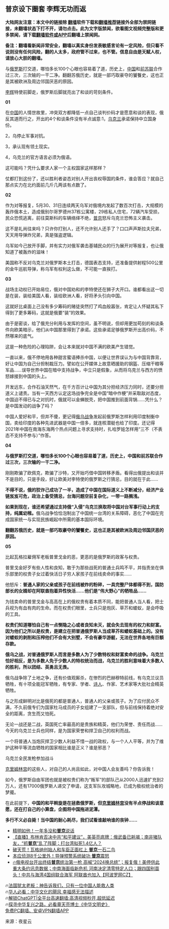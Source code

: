  <!-- 面包屑导航 --> <h2>普京设下圈套 李辉无功而返</h2> <p class="notice"><b>大陆网友注意：本文中的链接除 <a href="https://github.com/bannedbook/fanqiang" >翻墙</a>软件下载和<a href="https://github.com/killgcd/justmysocks/blob/master/README.md">翻墙推荐</a>链接外全部为禁网链接，未翻墙状态下打不开，请勿点击。此为文字版禁闻，欲看图文视频完整版和更多禁闻，请下载<a href="https://github.com/bannedbook/fanqiang">翻墙软件或APP</a>后翻墙上禁闻网。</p><p>备注：翻墙看新闻非常安全，翻墙以真实身份发表敏感言论有一定风险，但只看不说则没有任何风险，翻的人太多，政府管不过来，也不管。信息自由是天赋人权，请放心大胆的翻墙。</b></p>  <div class="entry"> <p id="summary">与<a href="https://www.bannedbook.org/bnews/tag/%e4%bf%84%e7%bd%97%e6%96%af/" class="st_tag internal_tag" rel="tag" title="标签 俄罗斯 下的日志">俄罗斯</a>打交道，哪怕多长100个心眼也容易着了道，历史上，<span class='wp_keywordlink_affiliate'><a href="https://www.bannedbook.org/" title="中国" target="_blank">中国</a></span>和<a href="https://www.bannedbook.org/bnews/tag/%E5%89%8D%E8%8B%8F%E8%81%94/" class="st_tag internal_tag" rel="tag" title="标签 前苏联 下的日志">前苏联</a>合作过三次，三次输的一干二净。翻翻苏俄历史，就是一部巧取豪夺的饕餮史，这也正是其被欧洲及周边邻国厌恶的原因。</p> <p id="conimg"><a href="https://www.bannedbook.org/bnews/tag/%e6%9d%8e%e8%be%89/" class="st_tag internal_tag" rel="tag" title="标签 李辉 下的日志">李辉</a>特使前脚走，俄罗斯后脚就亮出了和谈的苛刻条件。</p> <p><strong>01</strong></p> <p>在<a href="https://www.bannedbook.org/bnews/tag/%E4%B8%AD%E5%9B%BD/" class="st_tag internal_tag" rel="tag" title="标签 中国 下的日志">中国</a>的人情世故里，冲突双方都降低一点自己谈判价码才是愿意和谈的表现，俄反其道而行之，开出的4个和谈条件没有半点诚意:1，<a href="https://www.bannedbook.org/bnews/tag/%e4%b9%8c%e5%85%8b%e5%85%b0/" class="st_tag internal_tag" rel="tag" title="标签 乌克兰 下的日志">乌克兰</a>承诺保持中立国身份。</p> <p>2，乌停止军事对抗。</p> <p>3，承认现有领土现实。</p> <p>4，乌克兰的官方语言必须为俄语。</p> <p>这可能吗？凭什么要求人家一个主权国家这样那样？</p> <p>仗都打到这份了，还以胜利者姿态对别人开出丧权辱国的条件，谁会答应？就自己那点实力在北约面前几斤几两该有点数了。</p> <p><strong>02</strong></p> <p>作为对等报复，5月30、31日连续两天乌军对俄境内发起了数百次打击，大规模的轰炸俄本土，造成俄别尔哥罗德州37栋公寓楼，29栋私人住宅，72辆汽车受损，民众恐慌逃离，前往莫斯科的车辆络绎不绝，<a href="https://www.bannedbook.org/bnews/tag/%e6%99%ae%e4%ba%ac/" class="st_tag internal_tag" rel="tag" title="标签 普京 下的日志">普京</a>怒斥乌克兰恐怖主义袭击。</p> <p>这不是礼尚往来吗？只许你打别人，还不允许别人还手了？口口声声斯拉夫兄弟，天天用导弹炸兄弟，真是强盗逻辑。</p> <p>乌军如今己放开手脚，并有实力对俄军袭击基辅民众的行为展开对等报复，也让俄知道了被轰炸的滋味！</p> <p>美国称不反对乌克兰对俄罗斯本土打击，德国表态支持，还准备提供射程500公里的金牛巡航导弹，称乌军有权利这么做，不可能一直挨打。</p> <p><strong>03</strong></p> <p>战场主动权已开始易位，俄对中国劝和的李特使还在狮子大开口。谁都看出这一切是在装，装给美国人看，装给欧洲人看，好将矛头引向中国。</p> <p>这就好比桌面上己没有多少筹码的赌徒突然打了鸡血般嚣张，肯定让人怀疑其私下得到了更多筹码，这就是俄要“装”的效果。</p> <p>由于是密谈，给了俄充分利用与发挥的空间，虽不明说，但却用更加苟刻的和谈条件向欧美暗示，他们从中国那里得到了承诺。这些承诺足够俄罗斯开出高价码，不然哪来的底气。</p> <p>这是一种危险的心理陷阱，会让本来就对中国不满的欧美产生错觉。</p> <p>一直以来，俄不停地用各种甜言蜜语捧杀中国，以便让世界误认为与中国背靠背，好让中国为自己分担制裁压力。譬如在公开媒体上故意晒援助的钢盔、压缩干粮等军品……误导世界中国在暗中支持战争，中立只是假象，从而将乌克兰与西方的愤怒嫁接到中国的头上。</p> <p>开发远东，合作石油天然气，在千方百计让中国为其分担经济压力同时，还要分担道义上谴责。当有一天西方认定这场战争完全是中国“暗中作梗”并采取敌对态度，中国迫不得已与之对抗时，俄就可以金蝉脱壳，把中国推到前面背锅……凭什么？是中国发动的战争了吗？</p> <p>中国人爱好和平，但并不傻，更记得<a href="https://www.bannedbook.org/bnews/tag/%e4%bf%84%e4%b9%8c%e6%88%98%e4%ba%89/" class="st_tag internal_tag" rel="tag" title="标签 俄乌战争 下的日志">俄乌战争</a>发起前俄罗斯怎样利用印度制衡中国，卖给印度的各种先进武器是中国一倍多，就连核潜艇也给了印度。还记得2021年中国在南海东海两个热点问题上寻求支持时，扎哈罗娃怎样用“三不（不表态不支持不参与）”作答。</p>  <p><strong>04</strong></p> <p><strong>与俄罗斯打交道，哪怕多长100个心眼也容易着了道，历史上，中国和前苏联合作过三次，三次输的一干二净。</strong></p> <p>刚刚欺骗了欧佩克，欺骗了沙特，又开始巧借中国转移矛盾。看得出俄提出和谈并不是目的，只是手段，好让欧美对李特使的俄罗斯之行猜忌，目的就在于此……</p> <p><strong>不得不说，俄的狡诈己成功了一半，造成了中国在国际道义上不断减分，经济产业链岌岌可危，政治上备受猜忌，台海问题空前复杂化，一带一路搁浅。</strong></p> <p><strong>如果到现在，谁还希望通过支持俄“入侵”乌克兰换取将中国对台军事行动上的支持，纯属幼稚。</strong>俄乌战争恰恰泡制出了中国统一台湾的关系障碍，恶化了中国在完成国家统一与实现民族崛起中所需的基本国际环境。</p> <p><strong>翻翻苏俄历史，就是一部巧取豪夺的饕餮史，这也正是其被欧洲及周边邻国厌恶的原因。</strong></p> <p><strong>05</strong></p> <p>比起瓦格拉雇佣军老板普里戈金的恶，更恶的是俄罗斯的政客与权贵。</p> <p>普里戈金好歹有些人性和良知，敢于为那些战死的普通士兵鸣不平，并指责坐在俱乐部里的权贵子女过着快活日子穷人家孩子在前线卖命的事实……</p> <p>他怒斥：<strong>普通人家的父亲或孩子在前线被炸的粉碎，一具完整尸体都得不到，国防部长的女婿却在阿联酋抱着异性快活……他们是“伟大野心”的牺牲品……</strong></p> <p>为钱卖命的普里戈金与高高在上的俄权贵有着本质不同，能把普通人当人看，把士兵视为有血有肉的生命。而在权贵们眼里，士兵只是炮灰、草芥和蝼蚁，是会呼吸的工具。</p>  <p><strong>权贵们知道哪怕自己有一点恻隐之心或者良知未灭，就会失去现有的权力和财富。因为他们之所以是权贵，是建立在把普通俄罗斯人当成草芥和蝼蚁基础上的。没有对蝼蚁的剥削和压榨他们不会有大别墅，不会有豪华游艇，无法在世界各地有巨额存款。</strong></p> <p><strong>俄乌之战，对普通俄罗斯人而言是多数人为了少数特权和财富卖命的战争。乌克兰恰好相反，是为多数人免于少数人的特权统治而战，乌克兰的胜利意味着大多数人的胜利，所以团结、英勇且无畏。</strong></p> <p>俄乌战争除了土地之争，还有价值观厮杀，在惨烈的巴赫穆特前线，有乌克兰议员牺牲，有十项全能冠军牺牲，有专家、学者、<span class='wp_keywordlink'><a href="https://www.bannedbook.org/forum11/topic295.html" title="禁片：诗人的悲歌" target="_blank">诗人</a></span>、作家、艺术家等大批社会精英牺牲。</p> <p>与之形成鲜明对比是俄死的都是普通人，普通人的父亲或孩子。为了应付民众不满，不久前俄专们为国家杜马成员的子女组建了一支部队，但与前线保持着绝对安全的距离，贪生而又怕死。</p> <p>无论一战还是二战，英国死亡率最高的是贵族和精英，他们为荣誉、责任而战……今天的乌克兰士兵也同样，是为国家荣誉和捍卫自己的权利而战。</p> <p>一个将普通人当炮灰捍卫少数人利益不惜一战的政权，与一个人人平等，并为了维护这种平等流血牺牲的国家相比谁是正义？谁是邪恶？</p> <p>乌克兰全民发枪参加战斗</p> <p><span class='wp_keywordlink'><a href="https://www.bannedbook.org/forum2/topic1172.html" title="克里姆林宫秘史——斯大林情妇的回忆" target="_blank">克里姆林宫</a></span>的这些人，对自己的人尚且如此，对中国人会友善吗？你告诉我！</p> <p>如今，俄罗斯自由军团也就是被权贵们称为“叛军”的部队己从2000人迅速扩充到2万人，还有17000俄罗斯人递交了申请，这支军队攻城略地，已成为极权统治者的梦魇。</p> <p>在此前提下，<strong>中国的和平斡旋是在拯救俄罗斯，但<a href="https://www.bannedbook.org/bnews/tag/%E5%85%8B%E9%87%8C%E5%A7%86%E6%9E%97%E5%AE%AB/" class="st_tag internal_tag" rel="tag" title="标签 克里姆林宫 下的日志">克里姆林宫</a>没有半点停战和谈意愿，还在打自己的小算盘，企图将中国拖进泥潭。</strong></p> <p><strong>多行不义必自毙！当中国的耐心耗尽，我们试看谁敲响谁的丧钟……</strong></p>  <!--<div id="taboola-mid-1"></div>--><ul class='op-related-articles' title='相关阅读'> <li><a href='https://www.bannedbook.org/bnews/comments/20230603/1892229.html' target='_blank'>精明如他！一年多没和<b>普京</b>说话</a></li> <li><a href='https://www.bannedbook.org/bnews/sohnews/20230603/1892168.html' target='_blank'>【直播】布林肯否决中共“和平建议”，美英亮底牌：俄武备已耗竭；南非猪队友，“抓<b>普京</b>”乱了阵脚；打台湾拟死1.4亿人？</a></li> <li><a href='https://www.bannedbook.org/bnews/worldnews/20230603/1892136.html' target='_blank'>破天荒！瓦格纳创始人和车臣正面杠上 <b>普京</b>一石二鸟</a></li> <li><a href='https://www.bannedbook.org/bnews/worldnews/20230603/1892135.html' target='_blank'>本应侦测8千公里外！导弹预警系统破功 <b>普京</b>震怒</a></li> <li><a href='https://www.bannedbook.org/bnews/sohnews/20230602/1892064.html' target='_blank'>🔥俄电视台开出终结<b>普京</b>统治第一枪 高喊“2024换总统”；报复俄！美停供此重大条约讯息数据；中南海面临新危机 河南决定清零特定人口；跟四国别苗头！中共与海湾4国组联合海军 阿联酋也加入【阿波罗网CZ】</a></li> </ul> <p class="texttj"> 🔥<a href="https://www.bannedbook.org/bnews/ssgc/20230219/1850782.html" target="_blank">法国犹太老板：神告诉我们，只有一位中国人能救人类</a><br/> 🔥<a href="https://www.bannedbook.org/bnews/comments/20220220/1694796.html" target="_blank">华人必看：中华文化的飓风 幸福感无法描述</a><br/> 🔥<a href="https://github.com/bannedbook/fanqiang/wiki/V2ray%E6%9C%BA%E5%9C%BA" target="_blank">解锁ChatGPT|全平台高速翻墙:高清视频秒开,超低延迟</a><br/> 🔥<a href="https://www.bannedbook.org/bnews/comments/20220808/1768773.html" target="_blank">探寻中华复兴之路，必看章天亮博士《中华文明史》</a><br/> <a href="https://github.com/bannedbook/fanqiang/wiki/%E7%A6%81%E9%97%BB%E7%BD%91%E5%AE%89%E5%8D%93%E7%BF%BB%E5%A2%99%E6%96%B0%E9%97%BBAPP" target="_blank">免费PC翻墙、安卓VPN翻墙APP</a><br/> </p><p class="src-info">来源：夜星云 </p><a name='sharetosocial'></a> <div style="margin-bottom:5px;padding-bottom:5px;clear:both"> <div id="archive-pix-1" class="banner-ads"> <!-- AuctionX Display platform tag START --> <div id="27602x728x90x621x_ADSLOT1" clicktrack="%%CLICK_URL_ESC%%"></div>  <!-- AuctionX Display platform tag END --> </div> <div id="archive-pix-2" class="banner-ads"> <!-- AuctionX Display platform tag START --> <div id="27556x300x250x621x_ADSLOT1" clicktrack="%%CLICK_URL_ESC%%" style="margin:0 auto;text-align:center"></div>  <!-- AuctionX Display platform tag END --> </div> </div>  <div id="archive-pix-1" class="banner-ads"> <!-- AuctionX Display platform tag START --> <div id="27603x728x90x621x_ADSLOT1" clicktrack="%%CLICK_URL_ESC%%"></div>  <!-- AuctionX Display platform tag END --> </div> </div><!--END ENTRY--> 